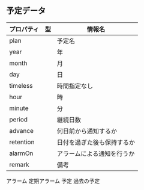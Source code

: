 ## 予定データ
プロパティ | 型 | 情報名
-- | -- | --
plan | | 予定名
year | | 年
month | | 月
day | | 日
timeless | | 時間指定なし
hour | | 時
minute | | 分
period | | 継続日数
advance | | 何日前から通知するか
retention | | 日付を過ぎた後も保持するか
alarmOn | | アラームによる通知を行うか
remark | | 備考


アラーム
定期アラーム
予定
過去の予定
